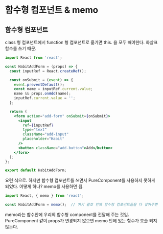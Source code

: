 # 함수형 컴포넌트 & memo

## 함수형 컴포넌트

class 형 컴포넌트에서 function 형 컴포넌트로 옮기면 this. 을 모두 빼야한다. 화살표 함수를 쓰기 때문.

```jsx
import React from 'react';

const HabitAddForm = (props) => {
  const inputRef = React.createRef();

  const onSubmit = (event) => {
    event.preventDefault();
    const name = inputRef.current.value;
    name && props.onAdd(name);
    inputRef.current.value = '';
  };

  return (
    <form action="add-form" onSubmit={onSubmit}>
      <input
        ref={inputRef}
        type="text"
        className="add-input"
        placeholder="Habit"
      />
      <button className="add-button">Add</button>
    </form>
  );
};

export default HabitAddForm;

```

요런 식으로. 하지만 함수형 컴포넌트를 쓰면서 PureComponent를 사용하지 못하게 되었다. 어떻게 하나? memo를 사용하면 됨.

```jsx
import React, { memo } from 'react';

const HabitAddForm = memo();  // 여기 괄호 안에 함수형 컴포넌트들을 다 넣어주면 된다.
```

memo라는 함수안에 우리의 함수형 component를 전달해 주는 것임. PureComponent 같이 props가 변경되지 않으면 memo 안에 있는 함수가 호출 되지 않는다.
